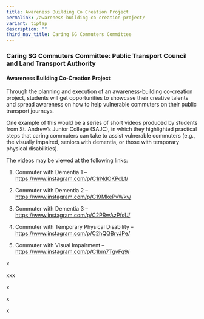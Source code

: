 ```yaml
---
title: Awareness Building Co Creation Project
permalink: /awareness-building-co-creation-project/
variant: tiptap
description: ""
third_nav_title: Caring SG Commuters Committee
---
```

<h3>Caring SG Commuters Committee: Public Transport Council and Land Transport Authority</h3>
<h4>Awareness Building Co-Creation Project</h4>
<p>Through the planning and execution of an awareness-building co-creation
project, students will get opportunities to showcase their creative talents
and spread awareness on how to help vulnerable commuters on their public
transport journeys.</p>
<p>One example of this would be a series of short videos produced by students
from St. Andrew’s Junior College (SAJC), in which they highlighted practical
steps that caring commuters can take to assist vulnerable commuters (e.g.,
the visually impaired, seniors with dementia, or those with temporary physical
disabilities).</p>
<p>The videos may be viewed at the following links:</p>
<ol data-tight="true" class="tight">
<li>
<p>Commuter with Dementia 1 – <a href="https://www.instagram.com/p/C1rNdOKPcLf/" rel="noopener noreferrer nofollow" target="_blank">https://www.instagram.com/p/C1rNdOKPcLf/</a>
</p>
</li>
<li>
<p>Commuter with Dementia 2 – <a href="https://www.instagram.com/p/C19MkePvWkv/" rel="noopener noreferrer nofollow" target="_blank">https://www.instagram.com/p/C19MkePvWkv/</a>
</p>
</li>
<li>
<p>Commuter with Dementia 3 – <a href="https://www.instagram.com/p/C2PRwAzPfsU/" rel="noopener noreferrer nofollow" target="_blank">https://www.instagram.com/p/C2PRwAzPfsU/</a>
</p>
</li>
<li>
<p>Commuter with Temporary Physical Disability –<a href="https://www.instagram.com/p/C2hQQBrvJPe/" rel="noopener noreferrer nofollow" target="_blank">https://www.instagram.com/p/C2hQQBrvJPe/</a>
</p>
</li>
<li>
<p>Commuter with Visual Impairment – <a href="https://www.instagram.com/p/C1bm7TgvFq9/" rel="noopener noreferrer nofollow" target="_blank">https://www.instagram.com/p/C1bm7TgvFq9/</a>
</p>
</li>
</ol>
<p>x</p>
<p>xxx</p>
<p>x</p>
<p>x</p>
<p>x</p>
<p></p>